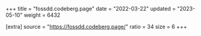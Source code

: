 +++
title = "fossdd.codeberg.page"
date = "2022-03-22"
updated = "2023-05-10"
weight = 6432

[extra]
source = "https://fossdd.codeberg.page/"
ratio = 34
size = 6
+++
